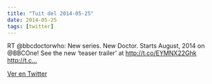 ```yaml
---
title: "Tuit del 2014-05-25"
date: 2014-05-25
tags: [twitter]
---
```


RT @bbcdoctorwho: New series. New Doctor. Starts August, 2014 on @BBCOne! See the new ‘teaser trailer’ at http://t.co/EYMNX22Ghk http://t.c…



[Ver en Twitter](https://twitter.com/i/web/status/470469761361797120)
